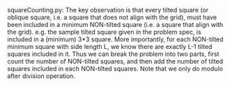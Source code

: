 squareCounting.py: The key observation is that every tilted square (or oblique square, i.e. a square that does not align with the grid), must have been included in a minimum NON-tilted square (i.e. a square that align with the grid). e.g. the sample tilted square given in the problem spec, is included in a (minimum) 3\*3 square. More importantly, for each NON-tilted minimum square with side length L, we know there are exactly L-1 tilted squares included in it. Thus we can break the problem into two parts, first count the number of NON-tilted squares, and then add the number of tilted squares included in each NON-tilted squares. Note that we only do modulo after division operation.
